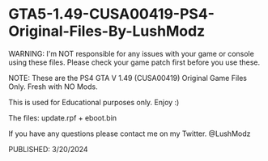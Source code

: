 # GTA5-1.49-CUSA00419-PS4-Original-Files-By-LushModz

WARNING: I'm NOT responsible for any issues with your game or console using these files. Please check your game patch first before you use these.


NOTE: These are the PS4 GTA V 1.49 (CUSA00419) Original Game Files Only. Fresh with NO Mods.


This is used for Educational purposes only. Enjoy :)


The files: update.rpf + eboot.bin


If you have any questions please contact me on my Twitter. @LushModz

PUBLISHED: 3/20/2024
